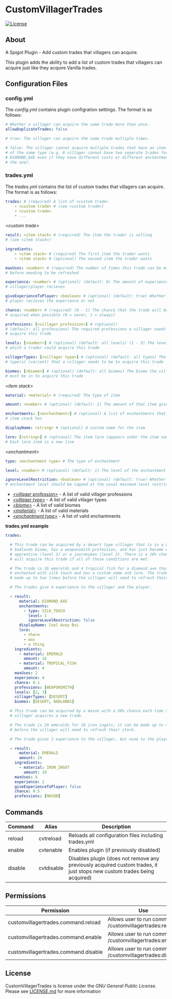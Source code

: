 # CustomVillagerTrades
[![License](https://img.shields.io/github/license/Reldeam/CustomVillagerTrades)](LICENSE.md)

## About
A Spigot Plugin - Add custom trades that villagers can acquire.

This plugin adds the ability to add a list of custom trades that villagers can
acquire just like they acquire Vanilla trades.

## Configuration Files

### config.yml
The _config.yml_ contains plugin configration settings.
The format is as follows:
```yaml
# Whether a villager can acquire the same trade more than once.
allowDuplicateTrades: false 

# true: The villager can acquire the same trade multiple times.

# false: The villager cannot acquire multiple trades that have an item result 
# of the same type (e.g. A villager cannot have two seperate trades for a 
# DIAMOND_AXE even if they have different costs or different enchantments on 
# the axe).


```

### trades.yml

The _trades.yml_ contains the list of custom trades that villagers can acquire.
The format is as follows:
```yaml
trades: # (required) A list of <custom trade>
    - <custom trade> # (see <custom trade>)
    - <custom trade>
    - ...
```

_&lt;custom trade&gt;_
```yaml
result: <item stack> # (required) The item the trader is selling 
# (see <item stack>)

ingredients: 
    - <item stack> # (required) The first item the trader wants
    - <item stack> # (optional) The second item the trader wants

maxUses: <number> # (required) The number of times this trade can be made 
# before needing to be refreshed

experience: <number> # (optional) (default: 0) The amount of experience the 
# villager/player recieves

giveExperienceToPlayer: <boolean> # (optional) (default: true) Whether the 
# player recieves the experience or not

chance: <number> # (required) (0 - 1) The chance that the trade will be 
# acquired when possible (0 = never, 1 = always)

professions: [<villager profession>] # (optional) 
# (default: all professions) The required professions a villager needs to 
# acquire this trade

levels: [<number>] # (optional) (default: all levels) (1 - 5) The levels at 
# which a trader could acquire this trade

villagerTypes: [<villager type>] # (optional) (default: all types) The villager 
# type(s) (varient) that a villager needs to be to acquire this trade

biomes: [<biome>] # (optional) (default: all biomes) The biome the villager 
# must be in to acquire this trade
```

_&lt;item stack&gt;_
```yaml
material: <material> # (required) The type of item

amount: <number> # (optional) (default: 1) The amount of that item given by the trader

enchantments: [<enchantment>] # (optional) A list of enchantments that the 
# item stack has

displayName: <string> # (optional) A custom name for the item

lore: [<string>] # (optional) The item lore (appears under the item name)
# Each lore item is a new line 
```

_&lt;enchantment&gt;_
```yaml
type: <enchantment type> # The type of enchantment

level: <number> # (optional) (default: 1) The level of the enchantment

ignoreLevelRestriction: <boolean> # (optional) (default: true) Whether the 
# enchantment level should be capped at the usual maximum level restriction
```
- [_&lt;villager profession&gt;_](https://hub.spigotmc.org/javadocs/bukkit/org/bukkit/entity/Villager.Profession.html) - A list of valid villager professions
- [_&lt;villager type&gt;_](https://hub.spigotmc.org/javadocs/bukkit/org/bukkit/entity/Villager.Type.html) - A list of valid villager types
- [_&lt;biome&gt;_](https://hub.spigotmc.org/javadocs/bukkit/org/bukkit/block/Biome.html) - A list of valid biomes
- [_&lt;material&gt;_](https://hub.spigotmc.org/javadocs/bukkit/org/bukkit/Material.html) - A list of valid materials
- [_&lt;enchantment type&gt;_](https://hub.spigotmc.org/javadocs/bukkit/org/bukkit/enchantments/EnchantmentWrapper.html) - A list of valid enchantments

**trades.yml example**

```yaml
trades:

  # This trade can be acquired by a desert type villager that is in a desert or 
  # badlands biome, has a weaponsmith profession, and has just become either an 
  # apprentice (level 2) or a journeyman (level 3). There is a 10% chance they 
  # will acquire this trade if all of those conditions are met.

  # The trade is 16 emeralds and 4 tropical fish for a diamond axe that is 
  # enchanted with silk touch and has a custom name and lore. The trade can be 
  # made up to two times before the villager will need to refresh their stock.

  # The trades give 4 experience to the villager and the player.

  - result:
      material: DIAMOND_AXE
      enchantments:
        - type: SILK_TOUCH
          level: 1
          ignoreLevelRestriction: false
      displayName: Cool Axey Boi
      lore: 
        - there
        - was
        - a thing
    ingredients:
      - material: EMERALD
        amount: 16
      - material: TROPICAL_FISH
        amount: 4
    maxUses: 2
    experience: 4
    chance: 0.1
    professions: [WEAPONSMITH]
    levels: [2, 3]
    villagerTypes: [DESERT]
    biomes: [DESERT, BADLANDS]

  # This trade can be acquired by a mason with a 50% chance each time the 
  # villager acquires a new trade.

  # The trade is 24 emeralds for 10 iron ingots, it can be made up to 4 times 
  # before the villager will need to refresh their stock.

  # The trade gives 2 experience to the villager, but none to the player.

  - result:
      material: EMERALD
      amount: 24 
    ingredients:
      - material: IRON_INGOT
        amount: 10
    maxUses: 4
    experience: 2
    giveExperienceToPlayer: false
    chance: 0.5
    professions: [MASON]
```

## Commands

|Command|Alias|Description|
|-------|-----|-----------|
|reload|cvtreload|Reloads all configuration files including trades.yml|
|enable|cvtenable|Enables plugin (if previously disabled)|
|disable|cvtdisable|Disables plugin (does not remove any previously acquired custom trades, it just stops new custom trades being acquired)|

## Permissions

|Permission|Use|
|---|---|
|customvillagertrades.command.reload|Allows user to run command /customvillagertrades:reload|
|customvillagertrades.command.enable|Allows user to run command /customvillagertrades:enable|
|customvillagertrades.command.disable|Allows user to run command /customvillagertrades:disable|

## License

CustomVillagerTrades is license under the _GNU General Public License_. Please see [LICENSE.md](https://github.com/Reldeam/CustomVillagerTrades/blob/main/LICENSE) for more information